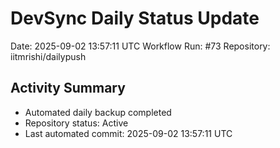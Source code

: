 # DevSync Daily Status Update
Date: 2025-09-02 13:57:11 UTC
Workflow Run: #73
Repository: iitmrishi/dailypush

## Activity Summary
- Automated daily backup completed
- Repository status: Active
- Last automated commit: 2025-09-02 13:57:11 UTC
